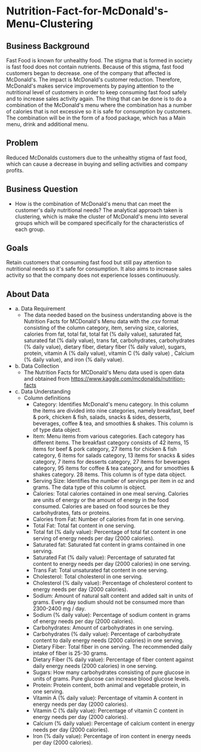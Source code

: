 # Nutrition-Fact-for-McDonald's-Menu-Clustering

## Business Background
Fast Food is known for unhealthy food. The stigma that is formed in society is fast food does not contain nutrients. Because of this stigma, fast food customers began to decrease. one of the company that affected is McDonald's. The impact is McDonald's customer reduction. Therefore, McDonald's makes service improvements by paying attention to the nutritional level of customers in order to keep consuming fast food safely and to increase sales activity again. The thing that can be done is to do a combination of the McDonald's menu where the combination has a number of calories that is not excessive so it is safe for consumption by customers. The combination will be in the form of a food package, which has a Main menu, drink and additional menu.

## Problem
Reduced McDonalds customers due to the unhealthy stigma of fast food, which can cause a decrease in buying and selling activities and company profits.

## Business Question
- How is the combination of McDonald's menu that can meet the customer's daily nutritional needs?
The analytical approach taken is clustering, which is make the cluster of McDonald's menu into several groups which will be compared specifically for the characteristics of each group.

## Goals
Retain customers that consuming fast food but still pay attention to nutritional needs so it's safe for consumption. It also aims to increase sales activity so that the company does not experience losses continuously.

## About Data
- a. Data Requirement
  - The data needed based on the business understanding above is the Nutrition Facts for MCDonald's Menu data with the .csv format consisting of the column category, item, serving size, calories, calories from fat, total fat, total fat (% daily value), saturated fat, saturated fat (% daily value), trans fat, carbohydrates, carbohydrates (% daily value), dietary fiber, dietary fiber (% daily value), sugars, protein, vitamin A (% daily value), vitamin C (% daily value) , Calcium (% daily value), and iron (% daily value).
- b. Data Collection
  - The Nutrition Facts for MCDonald's Menu data used is open data and obtained from https://www.kaggle.com/mcdonalds/nutrition-facts
- c. Data Understanding
  - Column definitions
    - Category: Identifies McDonald's menu category. In this column the items are divided into nine categories, namely breakfast, beef & pork, chicken & fish, salads, snacks & sides, desserts, beverages, coffee & tea, and smoothies & shakes. This column is of type data object.
    - Item: Menu items from various categories. Each category has different items. The breakfast category consists of 42 items, 15 items for beef & pork category, 27 items for chicken & fish category, 6 items for salads category, 13 items for snacks & sides category, 7 items for desserts category, 27 items for beverages category, 95 items for coffee & tea category, and for smoothies & shakes category. 28 items. This column is of type data object.
    - Serving Size: Identifies the number of servings per item in oz and grams. The data type of this column is object.
    - Calories: Total calories contained in one meal serving. Calories are units of energy or the amount of energy in the food consumed. Calories are based on food sources be they carbohydrates, fats or proteins.
    - Calories from Fat: Number of calories from fat in one serving.
    - Total Fat: Total fat content in one serving.
    - Total fat (% daily value): Percentage of total fat content in one serving of energy needs per day (2000 calories).
    - Saturated fat: Saturated fat content in grams contained in one serving.
    - Saturated Fat (% daily value): Percentage of saturated fat content to energy needs per day (2000 calories) in one serving.
    - Trans Fat: Total unsaturated fat content in one serving.
    - Cholesterol: Total cholesterol in one serving.
    - Cholesterol (% daily value): Percentage of cholesterol content to energy needs per day (2000 calories).
    - Sodium: Amount of natural salt content and added salt in units of grams. Every day sodium should not be consumed more than 2300-2400 mg / day.
    - Sodium (% daily value): Percentage of sodium content in grams of energy needs per day (2000 calories).
    - Carbohydrates: Amount of carbohydrates in one serving.
    - Carbohydrates (% daily value): Percentage of carbohydrate content to daily energy needs (2000 calories) in one serving.
    - Dietary Fiber: Total fiber in one serving. The recommended daily intake of fiber is 25-30 grams.
    - Dietary Fiber (% daily value): Percentage of fiber content against daily energy needs (2000 calories) in one serving.
    - Sugars: How many carbohydrates consisting of pure glucose in units of grams. Pure glucose can increase blood glucose levels.
    - Protein: Protein content, both animal and vegetable protein, in one serving.
    - Vitamin A (% daily value): Percentage of vitamin A content in energy needs per day (2000 calories).
    - Vitamin C (% daily value): Percentage of vitamin C content in energy needs per day (2000 calories).
    - Calcium (% daily value): Percentage of calcium content in energy needs per day (2000 calories).
    - Iron (% daily value): Percentage of iron content in energy needs per day (2000 calories).


    


  
